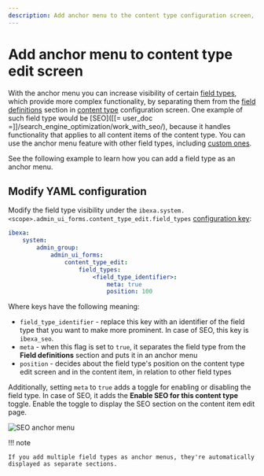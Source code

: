 ```yaml
---
description: Add anchor menu to the content type configuration screen, to make field type settings of your choice more prominent.
---
```


# Add anchor menu to content type edit screen

With the anchor menu you can increase visibility of certain [field types](field_types.md), which provide more complex functionality, by separating them from the [field definitions](content_types.md#field-definitions) section in [content type](content_types.md) configuration screen.
One example of such field type would be [SEO]([[= user_doc =]]/search_engine_optimization/work_with_seo/), because it handles functionality that applies to all content items of the content type.
You can use the anchor menu feature with other field types, including [custom ones](create_custom_generic_field_type.md).

See the following example to learn how you can add a field type as an anchor menu.

## Modify YAML configuration

Modify the field type visibility under the `ibexa.system.<scope>.admin_ui_forms.content_type_edit.field_types` [configuration key](configuration.md#configuration-files):

```yaml
ibexa:
    system:
        admin_group:
            admin_ui_forms:
                content_type_edit:
                    field_types:
                        <field_type_identifier>:
                            meta: true
                            position: 100

```

Where keys have the following meaning:

- `field_type_identifier` - replace this key with an identifier of the field type that you want to make more prominent.
In case of SEO, this key is `ibexa_seo`.
- `meta` - when this flag is set to `true`, it separates the field type from the **Field definitions** section and puts it in an anchor menu
- `position` - decides about the field type's position on the content type edit screen and in the content item, in relation to other field types

Additionally, setting `meta` to `true` adds a toggle for enabling or disabling the field type.
In case of SEO, it adds the **Enable SEO for this content type** toggle.
Enable the toggle to display the SEO section on the content item edit page.

![SEO anchor menu](content_type_edit_screen_anchor_menu.png)

!!! note

    If you add multiple field types as anchor menus, they're automatically displayed as separate sections.
